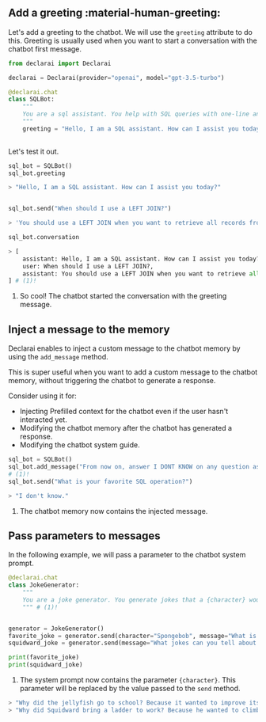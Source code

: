 ## Add a greeting :material-human-greeting:

Let's add a greeting to the chatbot. We will use the `greeting` attribute to do this.
Greeting is usually used when you want to start a conversation with the chatbot first message.

```py
from declarai import Declarai

declarai = Declarai(provider="openai", model="gpt-3.5-turbo")

@declarai.chat
class SQLBot:
    """
    You are a sql assistant. You help with SQL queries with one-line answers.
    """
    greeting = "Hello, I am a SQL assistant. How can I assist you today?"
    
```

Let's test it out.

```py
sql_bot = SQLBot()
sql_bot.greeting

> "Hello, I am a SQL assistant. How can I assist you today?"
```

```py

sql_bot.send("When should I use a LEFT JOIN?")

> 'You should use a LEFT JOIN when you want to retrieve all records from the left table and matching records from the right table.'

sql_bot.conversation

> [
    assistant: Hello, I am a SQL assistant. How can I assist you today?,
    user: When should I use a LEFT JOIN?,
    assistant: You should use a LEFT JOIN when you want to retrieve all records from the left table and matching records from the right table.
] # (1)!
```

1. So cool! The chatbot started the conversation with the greeting message.




## Inject a message to the memory

Declarai enables to inject a custom message to the chatbot memory by using the `add_message` method.

This is super useful when you want to add a custom message to the chatbot memory, without triggering the chatbot to generate a response.

Consider using it for:  

* Injecting Prefilled context for the chatbot even if the user hasn't interacted yet.  
* Modifying the chatbot memory after the chatbot has generated a response.  
* Modifying the chatbot system guide.

```py 
sql_bot = SQLBot()
sql_bot.add_message("From now on, answer I DONT KNOW on any question asked by the user", role="system") 
# (1)!
sql_bot.send("What is your favorite SQL operation?")

> "I don't know."
``` 

1. The chatbot memory now contains the injected message.


## Pass parameters to messages
In the following example, we will pass a parameter to the chatbot system prompt.



```py
@declarai.chat
class JokeGenerator:
    """
    You are a joke generator. You generate jokes that a {character} would tell.
    """ # (1)!


generator = JokeGenerator()
favorite_joke = generator.send(character="Spongebob", message="What is your favorite joke?")
squidward_joke = generator.send(message="What jokes can you tell about squidward?")

print(favorite_joke)
print(squidward_joke)
```

1. The system prompt now contains the parameter `{character}`. This parameter will be replaced by the value passed to the `send` method.

```py
> "Why did the jellyfish go to school? Because it wanted to improve its "sting-uage" skills!"
> "Why did Squidward bring a ladder to work? Because he wanted to climb up the corporate "sour-cules"!"
```


